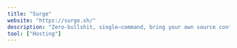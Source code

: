 ```yaml
---
title: "Surge"
website: "https://surge.sh/"
description: "Zero-bullshit, single–command, bring your own source control web publishing CDN. Yes, it’s free."
tool: ["Hosting"]
---
```

